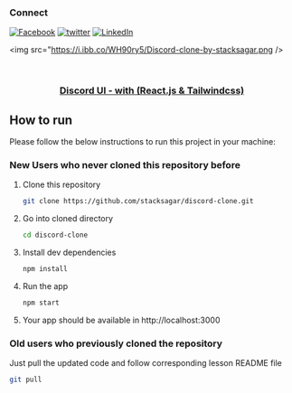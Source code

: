 ### Connect

[![Facebook][facebook-shield]][facebook-url] [![twitter][twitter-shield]][twitter-url] [![LinkedIn][linkedin-shield]][linkedin-url]

<!-- MARKDOWN LINKS & IMAGES -->
[facebook-shield]: https://img.shields.io/badge/-Facebook-black.svg?style=flat-square&logo=facebook&color=555&logoColor=white
[facebook-url]: https://facebook.com/stacksagar
[twitter-shield]: https://img.shields.io/badge/-Twitter-black.svg?style=flat-square&logo=twitter&color=555&logoColor=white
[twitter-url]: https://twitter.com/stacksagar
[linkedin-shield]: https://img.shields.io/badge/-LinkedIn-black.svg?style=flat-square&logo=linkedin&colorB=555
[linkedin-url]: https://linkedin.com/**in**/stacksagar

<a><img src="https://i.ibb.co/WH90ry5/Discord-clone-by-stacksagar.png /></a>

<!-- PROJECT LOGO -->
<br />
<p align="center">
  <h3 align="center"><a href="https://stacksagar.github.io/discord-clone">Discord UI - with (React.js & Tailwindcss)</a></h3>


<!-- HOW TO RUN -->

## How to run

Please follow the below instructions to run this project in your machine:

### New Users who never cloned this repository before

1. Clone this repository
   ```sh
   git clone https://github.com/stacksagar/discord-clone.git
   ```
2. Go into cloned directory
   ```sh
   cd discord-clone
   ```
3. Install dev dependencies
   ```sh
   npm install
   ``` 
4. Run the app
   ```sh
   npm start
   ```
5. Your app should be available in http://localhost:3000

### Old users who previously cloned the repository

Just pull the updated code and follow corresponding lesson README file

```sh
git pull
```
